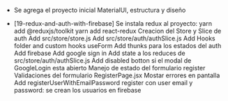 - Se agrega el proyecto inicial MaterialUI, estructura y diseño

- [19-redux-and-auth-with-firebase]
    Se instala redux al proyecto:
    yarn add @reduxjs/toolkit
    yarn add react-redux
    Creacion del Store y Slice de auth
    Add src/store/store.js
    Add src/store/auth/authSlice.js
    Add Hooks folder and custom hooks useForm
    Add thunks para los estados del auth
    Add firebase
    Add google sign in
    Add state a los reduces de src/store/auth/authSlice.js
    Add disabled botton si el modal de GoogleLogin esta abierto
    Manejo de estado del formulario register
    Validaciones del formulario RegisterPage.jsx
    Mostar errores en pantalla
    Add registerUserWithEmailPassword register con user email y password: se crean los usuarios en firebase
